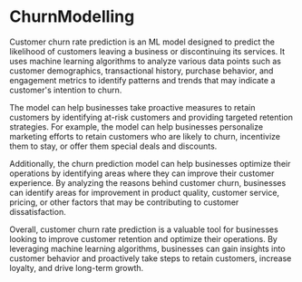 # ChurnModelling
Customer churn rate prediction is an ML model designed to predict the likelihood of customers leaving a business or discontinuing its services. It uses machine learning algorithms to analyze various data points such as customer demographics, transactional history, purchase behavior, and engagement metrics to identify patterns and trends that may indicate a customer's intention to churn.

The model can help businesses take proactive measures to retain customers by identifying at-risk customers and providing targeted retention strategies. For example, the model can help businesses personalize marketing efforts to retain customers who are likely to churn, incentivize them to stay, or offer them special deals and discounts.

Additionally, the churn prediction model can help businesses optimize their operations by identifying areas where they can improve their customer experience. By analyzing the reasons behind customer churn, businesses can identify areas for improvement in product quality, customer service, pricing, or other factors that may be contributing to customer dissatisfaction.

Overall, customer churn rate prediction is a valuable tool for businesses looking to improve customer retention and optimize their operations. By leveraging machine learning algorithms, businesses can gain insights into customer behavior and proactively take steps to retain customers, increase loyalty, and drive long-term growth.






